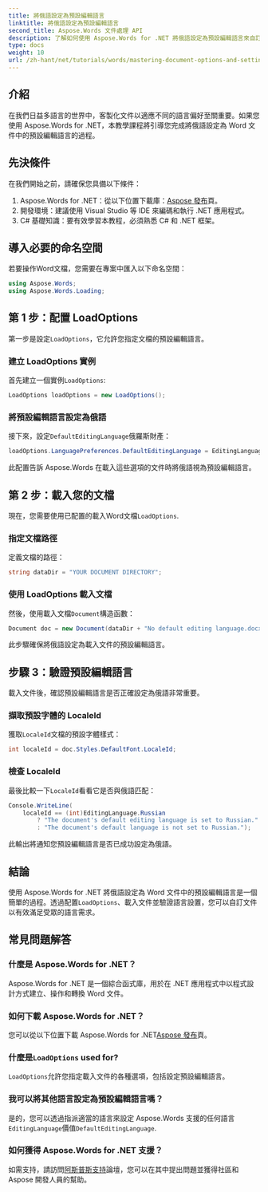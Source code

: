 ```yaml
---
title: 將俄語設定為預設編輯語言
linktitle: 將俄語設定為預設編輯語言
second_title: Aspose.Words 文件處理 API
description: 了解如何使用 Aspose.Words for .NET 將俄語設定為預設編輯語言來自訂 Word 文件。這個逐步指南。
type: docs
weight: 10
url: /zh-hant/net/tutorials/words/mastering-document-options-and-settings/set-russian-as-default-edit-language/
---
```

## 介紹

在我們日益多語言的世界中，客製化文件以適應不同的語言偏好至關重要。如果您使用 Aspose.Words for .NET，本教學課程將引導您完成將俄語設定為 Word 文件中的預設編輯語言的過程。 

## 先決條件

在我們開始之前，請確保您具備以下條件：

1.  Aspose.Words for .NET：從以下位置下載庫：[Aspose 發布](https://releases.aspose.com/words/net/)頁。
2. 開發環境：建議使用 Visual Studio 等 IDE 來編碼和執行 .NET 應用程式。
3. C# 基礎知識：要有效學習本教程，必須熟悉 C# 和 .NET 框架。

## 導入必要的命名空間

若要操作Word文檔，您需要在專案中匯入以下命名空間：

```csharp
using Aspose.Words;
using Aspose.Words.Loading;
```

## 第 1 步：配置 LoadOptions

第一步是設定`LoadOptions`，它允許您指定文檔的預設編輯語言。

### 建立 LoadOptions 實例

首先建立一個實例`LoadOptions`:

```csharp
LoadOptions loadOptions = new LoadOptions();
```

### 將預設編輯語言設定為俄語

接下來，設定`DefaultEditingLanguage`俄羅斯財產：

```csharp
loadOptions.LanguagePreferences.DefaultEditingLanguage = EditingLanguage.Russian;
```

此配置告訴 Aspose.Words 在載入這些選項的文件時將俄語視為預設編輯語言。

## 第 2 步：載入您的文檔

現在，您需要使用已配置的載入Word文檔`LoadOptions`.

### 指定文檔路徑

定義文檔的路徑：

```csharp
string dataDir = "YOUR DOCUMENT DIRECTORY";
```

### 使用 LoadOptions 載入文檔

然後，使用載入文檔`Document`構造函數：

```csharp
Document doc = new Document(dataDir + "No default editing language.docx", loadOptions);
```

此步驟確保將俄語設定為載入文件的預設編輯語言。

## 步驟 3：驗證預設編輯語言

載入文件後，確認預設編輯語言是否正確設定為俄語非常重要。

### 擷取預設字體的 LocaleId

獲取`LocaleId`文檔的預設字體樣式：

```csharp
int localeId = doc.Styles.DefaultFont.LocaleId;
```

### 檢查 LocaleId

最後比較一下`LocaleId`看看它是否與俄語匹配：

```csharp
Console.WriteLine(
    localeId == (int)EditingLanguage.Russian
        ? "The document's default editing language is set to Russian."
        : "The document's default language is not set to Russian.");
```

此輸出將通知您預設編輯語言是否已成功設定為俄語。

## 結論

使用 Aspose.Words for .NET 將俄語設定為 Word 文件中的預設編輯語言是一個簡單的過程。透過配置`LoadOptions`、載入文件並驗證語言設置，您可以自訂文件以有效滿足受眾的語言需求。

## 常見問題解答

### 什麼是 Aspose.Words for .NET？

Aspose.Words for .NET 是一個綜合函式庫，用於在 .NET 應用程式中以程式設計方式建立、操作和轉換 Word 文件。

### 如何下載 Aspose.Words for .NET？

您可以從以下位置下載 Aspose.Words for .NET[Aspose 發布](https://releases.aspose.com/words/net/)頁。

### 什麼是`LoadOptions` used for?

`LoadOptions`允許您指定載入文件的各種選項，包括設定預設編輯語言。

### 我可以將其他語言設定為預設編輯語言嗎？

是的，您可以透過指派適當的語言來設定 Aspose.Words 支援的任何語言`EditingLanguage`價值`DefaultEditingLanguage`.

### 如何獲得 Aspose.Words for .NET 支援？

如需支持，請訪問[阿斯普斯支持](https://forum.aspose.com/c/words/8)論壇，您可以在其中提出問題並獲得社區和 Aspose 開發人員的幫助。